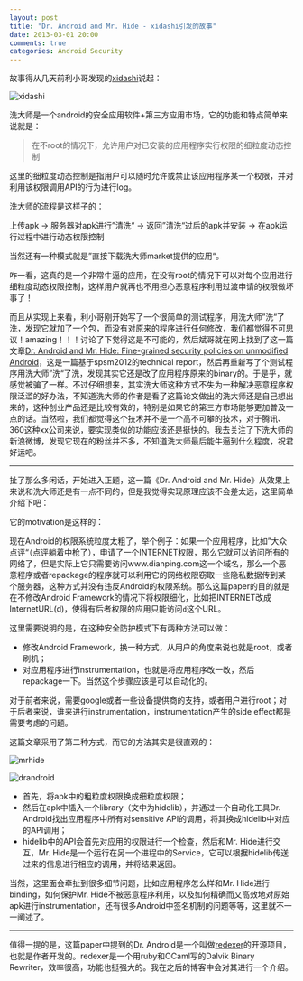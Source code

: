 ```yaml
---
layout: post
title: "Dr. Android and Mr. Hide - xidashi引发的故事"
date: 2013-03-01 20:00
comments: true
categories: Android Security
---
```


故事得从几天前利小哥发现的[xidashi](www.xidashi.com)说起：

![xidashi](http://ytliu.info/images/2013-03-01-1.png "xidashi")

洗大师是一个android的安全应用软件+第三方应用市场，它的功能和特点简单来说就是：

> 在不root的情况下，允许用户对已安装的应用程序实行权限的细粒度动态控制

这里的细粒度动态控制是指用户可以随时允许或禁止该应用程序某一个权限，并对利用该权限调用API的行为进行log。

洗大师的流程是这样子的：

上传apk -> 服务器对apk进行”清洗“ -> 返回”清洗“过后的apk并安装 -> 在apk运行过程中进行动态权限控制

当然还有一种模式就是”直接下载洗大师market提供的应用“。

<!-- more -->

咋一看，这真的是一个非常牛逼的应用，在没有root的情况下可以对每个应用进行细粒度动态权限控制，这样用户就再也不用担心恶意程序利用过渡申请的权限做坏事了！

而且从实现上来看，利小哥刚开始写了一个很简单的测试程序，用洗大师”洗“了洗，发现它就加了一个包，而没有对原来的程序进行任何修改，我们都觉得不可思议！amazing！！！讨论了下觉得这是不可能的，然后斌哥就在网上找到了这一篇文章[Dr. Android and Mr. Hide: Fine-grained security policies on unmodiﬁed Android](http://www.cs.umd.edu/~jfoster/papers/acplib.pdf)，这是一篇基于spsm2012的technical report，然后再重新写了个测试程序用洗大师”洗“了洗，发现其实它还是改了应用程序原来的binary的。于是乎，就感觉被骗了一样。不过仔细想来，其实洗大师这种方式不失为一种解决恶意程序权限泛滥的好办法，不知道洗大师的作者是看了这篇论文做出的洗大师还是自己想出来的，这种创业产品还是比较有效的，特别是如果它的第三方市场能够更加普及一点的话。当然啦，我们都觉得这个技术并不是一个高不可攀的技术，对于腾讯、360这种xx公司来说，要实现类似的功能应该还是挺快的。我去关注了下洗大师的新浪微博，发现它现在的粉丝并不多，不知道洗大师最后能牛逼到什么程度，祝君好运吧。

------

扯了那么多闲话，开始进入正题，这一篇《Dr. Android and Mr. Hide》从效果上来说和洗大师还是有一点不同的，但是我觉得实现原理应该不会差太远，这里简单介绍下吧：

它的motivation是这样的：

现在Android的权限系统粒度太粗了，举个例子：如果一个应用程序，比如”大众点评“（点评躺着中枪了），申请了一个INTERNET权限，那么它就可以访问所有的网络了，但是实际上它只需要访问www.dianping.com这一个域名，那么一个恶意程序或者repackage的程序就可以利用它的网络权限窃取一些隐私数据传到某个服务器，这种方式并没有违反Android的权限系统。那么这篇paper的目的就是在不修改Android Framework的情况下将权限细化，比如把INTERNET改成InternetURL(d)，使得有后者权限的应用只能访问`d`这个URL。

这里需要说明的是，在这种安全防护模式下有两种方法可以做：

* 修改Android Framework，换一种方式，从用户的角度来说也就是root，或者刷机；
* 对应用程序进行instrumentation，也就是将应用程序改一改，然后repackage一下。当然这个步骤应该是可以自动化的。

对于前者来说，需要google或者一些设备提供商的支持，或者用户进行root；对于后者来说，谁来进行instrumentation，instrumentation产生的side effect都是需要考虑的问题。

这篇文章采用了第二种方式，而它的方法其实是很直观的：

![mrhide](http://ytliu.info/images/2013-03-01-2.png "Mr. Hide")

![drandroid](http://ytliu.info/images/2013-03-01-3.png "Dr. Android")

* 首先，将apk中的粗粒度权限换成细粒度权限；
* 然后在apk中插入一个library（文中为hidelib），并通过一个自动化工具Dr. Android找出应用程序中所有对sensitive API的调用，将其换成hidelib中对应的API调用；
* hidelib中的API会首先对应用的权限进行一个检查，然后和Mr. Hide进行交互，Mr. Hide是一个运行在另一个进程中的Service，它可以根据hidelib传送过来的信息进行相应的调用，并将结果返回。

当然，这里面会牵扯到很多细节问题，比如应用程序怎么样和Mr. Hide进行binding，如何保护Mr. Hide不被恶意程序利用，以及如何精确而又高效地对原始apk进行instrumentation，还有很多Android中签名机制的问题等等，这里就不一一阐述了。

------

值得一提的是，这篇paper中提到的Dr. Android是一个叫做[redexer](http://www.cs.umd.edu/projects/PL/redexer/about.html)的开源项目，也就是作者开发的。redexer是一个用ruby和OCaml写的Dalvik Binary Rewriter，效率很高，功能也挺强大的。我在之后的博客中会对其进行一个介绍。